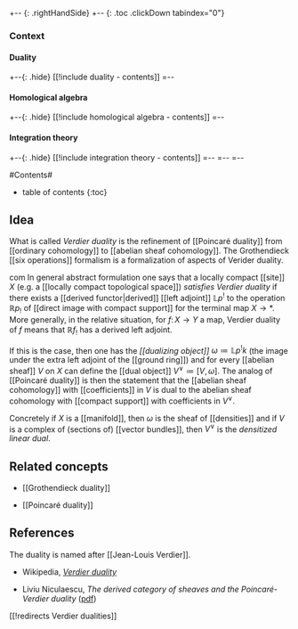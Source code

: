 
+-- {: .rightHandSide}
+-- {: .toc .clickDown tabindex="0"}
### Context
#### Duality
+--{: .hide}
[[!include duality - contents]]
=--
#### Homological algebra
+--{: .hide}
[[!include homological algebra - contents]]
=--
#### Integration theory
+--{: .hide}
[[!include integration theory - contents]]
=--
=--
=--

#Contents#
* table of contents
{:toc}

## Idea

What is called _Verdier duality_  is the refinement of [[Poincaré duality]] from [[ordinary cohomology]] to [[abelian sheaf cohomology]]. 
The Grothendieck [[six operations]] formalism is a formalization of aspects of Verider duality.

com
In general abstract formulation one says that a locally compact [[site]] $X$ (e.g. a [[locally compact topological space]]) _satisfies Verdier duality_ if there exists a [[derived functor|derived]] [[left adjoint]] $\mathbb{L}p^!$ to the operation $\mathbb{R}p_!$ of [[direct image with compact support]] for the terminal map $X \to \ast$. More generally, in the relative situation, for $f \colon X \to Y$ a map, Verdier duality of $f$ means that $\mathbb{R}f_!$ has a derived left adjoint.



If this is the case, then one has the _[[dualizing object]]_ $\omega \coloneqq \mathbb{L}p^! k$ (the image under the extra left adjoint of the [[ground ring]]) and for every [[abelian sheaf]] $V$ on $X$ can define the [[dual object]] $V^\vee \coloneqq [V,\omega]$. The analog of [[Poincaré duality]] is then the statement that the [[abelian sheaf cohomology]] with [[coefficients]] in $V$ is dual to the abelian sheaf cohomology with [[compact support]] with coefficients in $V^\vee$.

Concretely if $X$ is a [[manifold]], then $\omega$ is the sheaf of [[densities]] and if $V$ is a complex of (sections of) [[vector bundles]], then $V^\vee$ is the _densitized linear dual_.


## Related concepts

* [[Grothendieck duality]]

* [[Poincaré duality]]
  

## References

The duality is named after [[Jean-Louis Verdier]].

* Wikipedia, _[Verdier duality](http://en.wikipedia.org/wiki/Verdier_duality)_

* Liviu Niculaescu, _The derived category of sheaves and the Poincaré-Verdier duality_ ([pdf](http://www3.nd.edu/~lnicolae/Verdier-ams.pdf))

[[!redirects Verdier dualities]]

